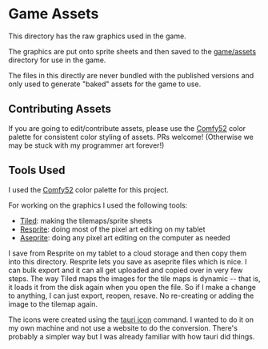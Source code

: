 # Game Assets

This directory has the raw graphics used in the game.

The graphics are put onto sprite sheets and then saved to the [game/assets](../game/assets) directory for use in the game.

The files in this directly are never bundled with the published versions and only used to generate "baked" assets for the game to use.

## Contributing Assets

If you are going to edit/contribute assets, please use the [Comfy52](https://lospec.com/palette-list/comfy52) color palette for consistent color styling of assets. PRs welcome! (Otherwise we may be stuck with my programmer art forever!)

## Tools Used

I used the [Comfy52](https://lospec.com/palette-list/comfy52) color palette for this project.

For working on the graphics I used the following tools:

- [Tiled](https://thorbjorn.itch.io/tiled): making the tilemaps/sprite sheets
- [Resprite](https://resprite.fengeon.com/): doing most of the pixel art editing on my tablet
- [Aseprite](https://www.aseprite.org/): doing any pixel art editing on the computer as needed

I save from Resprite on my tablet to a cloud storage and then copy them into this directory. Resprite lets you save
as aseprite files which is nice. I can bulk export and it can all get uploaded and copied over in very few steps.
The way Tiled maps the images for the tile maps is dynamic -- that is, it loads it from the disk again when you open
the file. So if I make a change to anything, I can just export, reopen, resave. No re-creating or adding the image to
the tilemap again.

The icons were created using the [tauri icon](https://tauri.app/v1/guides/features/icons/) command. I wanted to do it
on my own machine and not use a website to do the conversion. There's probably a simpler way but I was already familiar
with how tauri did things.
